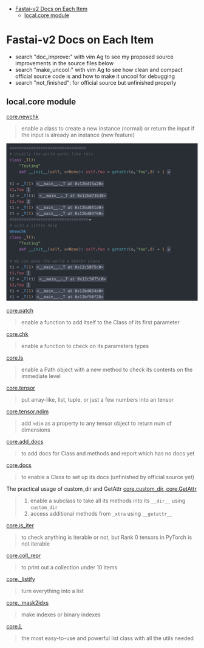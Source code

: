 <!-- TOC -->

- [Fastai-v2 Docs on Each Item](#fastai-v2-docs-on-each-item)
  - [local.core module](#localcore-module)

<!-- /TOC -->

# Fastai-v2 Docs on Each Item

- search "doc_improve:" with vim Ag to see my proposed source improvements in the source files below
- search "make_uncool:" with vim Ag to see how clean and compact official source code is and how to make it uncool for debugging
- search "not_finished": for official source but unfinished properly

## local.core module

[core.newchk](https://github.com/EmbraceLife/fastai_docs/blob/my-v2/my-docs/core.newchk.py)
> enable a class to create a new instance (normal) or return the input if the input is already an instance (new feature)
<img src="https://github.com/EmbraceLife/fastai_docs/blob/my-v2/my-docs/images/core.newchk.png" alt="newchk" width="700"/>

[core.patch](https://github.com/EmbraceLife/fastai_docs/blob/my-v2/my-docs/core.patch.py)
> enable a function to add itself to the Class of its first parameter

[core.chk](https://github.com/EmbraceLife/fastai_docs/blob/my-v2/my-docs/core.chk.py)
> enable a function to check on its parameters types

[core.ls](https://github.com/EmbraceLife/fastai_docs/blob/my-v2/my-docs/core.ls.py)
> enable a Path object with a new method to check its contents on the immediate level

[core.tensor](https://github.com/EmbraceLife/fastai_docs/blob/my-v2/my-docs/core.tensor.py)
> put array-like, list, tuple, or just a few numbers into an tensor

[core.tensor.ndim](https://github.com/EmbraceLife/fastai_docs/blob/my-v2/my-docs/core.tensor.ndim.py)
> add `ndim` as a property to any tensor object to return num of dimensions

[core.add_docs](https://github.com/EmbraceLife/fastai_docs/blob/my-v2/my-docs/core.add_docs.py)
> to add docs for Class and methods and report which has no docs yet

[core.docs](https://github.com/EmbraceLife/fastai_docs/blob/my-v2/my-docs/core.docs.py)
> to enable a Class to set up its docs (unfinished by official source yet)

The practical usage of custom_dir and GetAttr
[core.custom_dir, core.GetAttr](https://github.com/EmbraceLife/fastai_docs/blob/my-v2/my-docs/core.getattr.py)
> 1. enable a subclass to take all its methods into its `__dir__` using `custom_dir`
> 2. access additional methods from `_xtra` using `__getattr__`

[core.is_iter](https://github.com/EmbraceLife/fastai_docs/blob/my-v2/my-docs/core.is_iter.py)
> to check anything is iterable or not, but Rank 0 tensors in PyTorch is not iterable

[core.coll_repr](https://github.com/EmbraceLife/fastai_docs/blob/my-v2/my-docs/core.coll_repr.py)
> to print out a collection under 10 items

[core._listify](https://github.com/EmbraceLife/fastai_docs/blob/my-v2/my-docs/core._listify.py)
> turn everything into a list

[core._mask2idxs](https://github.com/EmbraceLife/fastai_docs/blob/my-v2/my-docs/core._mask2idxs.py)
> make indexes or binary indexes

[core.L](https://github.com/EmbraceLife/fastai_docs/blob/my-v2/my-docs/core.L.py)
> the most easy-to-use and powerful list class with all the utils needed
